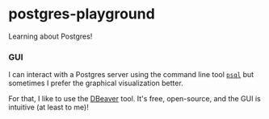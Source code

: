 # postgres-playground
Learning about Postgres!

### GUI
I can interact with a Postgres server using the command line tool [`psql`](https://www.postgresql.org/docs/current/app-psql.html) but sometimes I prefer the graphical visualization better.

For that, I like to use the [DBeaver](https://dbeaver.io/) tool. It's free, open-source, and the GUI is intuitive (at least to me)!
